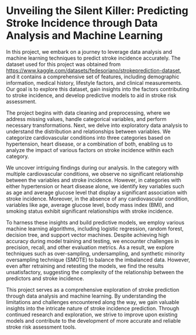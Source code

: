 # Unveiling the Silent Killer: Predicting Stroke Incidence through Data Analysis and Machine Learning
In this project, we embark on a journey to leverage data analysis and machine learning techniques to predict stroke incidence accurately.
The dataset used for this project was obtained from https://www.kaggle.com/datasets/fedesoriano/strokeprediction-dataset, and it contains a comprehensive set of features, including demographic information, medical history, lifestyle factors, and clinical measurements. Our goal is to explore this dataset, gain insights into the factors contributing to stroke incidence, and develop predictive models to aid in stroke risk assessment.

The project begins with data cleaning and preprocessing, where we address missing values, handle categorical variables, and perform necessary transformations. Next, we delve into exploratory data analysis to understand the distribution and relationships between variables. We categorize cardiovascular conditions into three categories based on hypertension, heart disease, or a combination of both, enabling us to analyze the impact of various factors on stroke incidence within each category.

We uncover intriguing findings during our analysis. In the category with multiple cardiovascular conditions, we observe no significant relationship between the variables and stroke incidence. However, in categories with either hypertension or heart disease alone, we identify key variables such as age and average glucose level that display a significant association with stroke incidence. Moreover, in the absence of any cardiovascular condition, variables like age, average glucose level, body mass index (BMI), and smoking status exhibit significant relationships with stroke incidence.

To harness these insights and build predictive models, we employ various machine learning algorithms, including logistic regression, random forest, decision tree, and support vector machines. Despite achieving high accuracy during model training and testing, we encounter challenges in precision, recall, and other evaluation metrics. As a result, we explore techniques such as over-sampling, undersampling, and synthetic minority oversampling technique (SMOTE) to balance the imbalanced data. However, even after retraining and retesting the models, we find the results unsatisfactory, suggesting the complexity of the relationship between the predictors and stroke incidence.

This project serves as a comprehensive exploration of stroke prediction through data analysis and machine learning. By understanding the limitations and challenges encountered along the way, we gain valuable insights into the intricate nature of stroke incidence prediction. Through continued research and exploration, we strive to improve upon existing models and contribute to the development of more accurate and reliable stroke risk assessment tools.
